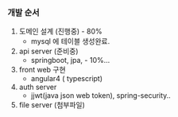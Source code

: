 ### 개발 순서

1. 도메인 설계 (진행중) - 80%
   - mysql 에 테이블 생성완료.
2. api server (준비중)
   - springboot, jpa,  - 10%...
3. front web 구현
   - angular4 ( typescript)
4. auth server
   - jjwt(java json web token), spring-security..
5. file server (첨부파일)